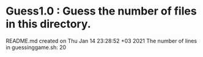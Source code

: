 # Guess1.0 : Guess the number of files in this directory.
README.md created on Thu Jan 14 23:28:52 +03 2021
The number of lines in guessinggame.sh:       20
